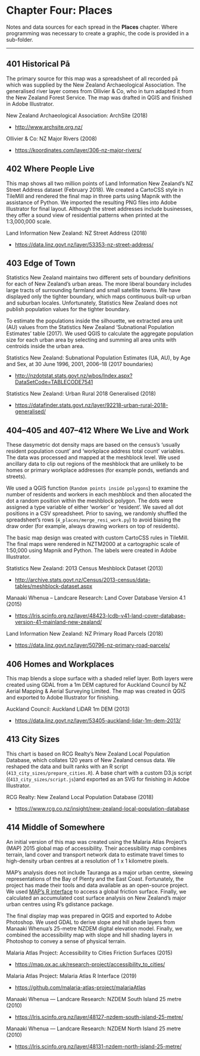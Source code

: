 # Chapter Four: Places

Notes and data sources for each spread in the **Places** chapter. Where programming was necessary to create a graphic, the code is provided in a sub-folder.

---

## 401 Historical Pā

The primary source for this map was a spreadsheet of all recorded pā which was supplied by the New Zealand Archaeological Association. The generalised river layer comes from Ollivier & Co, who in turn adapted it from the New Zealand Forest Service. The map was drafted in QGIS and finished in Adobe Illustrator. 

New Zealand Archaeological Association: ArchSite (2018)

- http://www.archsite.org.nz/

Ollivier & Co: NZ Major Rivers (2008)

- https://koordinates.com/layer/306-nz-major-rivers/

## 402 Where People Live

This map shows all two million points of Land Information New Zealand’s NZ Street Address dataset (February 2018). We created a CartoCSS style in TileMill and rendered the final map in three parts using Mapnik with the assistance of Python. We imported the resulting PNG files into Adobe Illustrator for final layout. Although the street addresses include businesses, they offer a sound view of residential patterns when printed at the 1:3,000,000 scale.

Land Information New Zealand: NZ Street Address (2018)

- https://data.linz.govt.nz/layer/53353-nz-street-address/

## 403 Edge of Town

Statistics New Zealand maintains two different sets of boundary definitions for each of New Zealand’s urban areas. The more liberal boundary includes large tracts of surrounding farmland and small satellite towns. We have displayed only the tighter boundary, which maps continuous built-up urban and suburban locales. Unfortunately, Statistics New Zealand does not publish population values for the tighter boundary.

To estimate the populations inside the silhouette, we extracted area unit (AU) values from the Statistics New Zealand ‘Subnational Population Estimates’ table (2017). We used QGIS to calculate the aggregate population size for each urban area by selecting and summing all area units with centroids inside the urban area.

Statistics New Zealand: Subnational Population Estimates (UA, AU), by Age and Sex, at 30 June 1996, 2001, 2006–18 (2017 boundaries)

- http://nzdotstat.stats.govt.nz/wbos/Index.aspx?DataSetCode=TABLECODE7541 

Statistics New Zealand: Urban Rural 2018 Generalised (2018)

- https://datafinder.stats.govt.nz/layer/92218-urban-rural-2018-generalised/

## 404–405 and 407–412 Where We Live and Work

These dasymetric dot density maps are based on the census’s ‘usually resident population count’ and ‘workplace address total count’ variables. The data was processed and mapped at the meshblock level. We used ancillary data to clip out regions of the meshblock that are unlikely to be homes or primary workplace addresses (for example ponds, wetlands and streets).

We used a QGIS function (`Random points inside polygons`) to examine the number of residents and workers in each meshblock and then allocated the dot a random position within the meshblock polygon. The dots were assigned a type variable of either ‘worker’ or ‘resident’. We saved all dot positions in a CSV spreadsheet. Prior to saving, we randomly shuffled the spreadsheet’s rows (`4_places/merge_resi_work.py`) to avoid biasing the draw order (for example, always drawing workers on top of residents). 

The basic map design was created with custom CartoCSS rules in TileMill. The final maps were rendered in NZTM2000 at a cartographic scale of 1:50,000 using Mapnik and Python. The labels were created in Adobe Illustrator.

Statistics New Zealand: 2013 Census Meshblock Dataset (2013)

- http://archive.stats.govt.nz/Census/2013-census/data-tables/meshblock-dataset.aspx

Manaaki Whenua – Landcare Research: Land Cover Database Version 4.1 (2015)

- https://lris.scinfo.org.nz/layer/48423-lcdb-v41-land-cover-database-version-41-mainland-new-zealand/ 

Land Information New Zealand: NZ Primary Road Parcels (2018)

- https://data.linz.govt.nz/layer/50796-nz-primary-road-parcels/

## 406 Homes and Workplaces

This map blends a slope surface with a shaded relief layer. Both layers were created using GDAL from a 1m DEM captured for Auckland Council by NZ Aerial Mapping & Aerial Surveying Limited. The map was created in QGIS and exported to Adobe Illustrator for finishing.

Auckland Council: Auckland LiDAR 1m DEM (2013)

- https://data.linz.govt.nz/layer/53405-auckland-lidar-1m-dem-2013/

## 413 City Sizes

This chart is based on RCG Realty’s New Zealand Local Population Database, which collates 120 years of New Zealand census data. We reshaped the data and built ranks with an R script (`413_city_sizes/prepare_cities.R`). A base chart with a custom D3.js script ((`413_city_sizes/script.js`)and exported as an SVG for finishing in Adobe Illustrator.

RCG Realty: New Zealand Local Population Database (2018)

- https://www.rcg.co.nz/insight/new-zealand-local-population-database

## 414 Middle of Somewhere

An initial version of this map was created using the Malaria Atlas Project’s (MAP) 2015 global map of accessibility. Their accessibility map combines terrain, land cover and transport network data to estimate travel times to high-density urban centres at a resolution of 1 x 1 kilometre pixels.

MAP’s analysis does not include Tauranga as a major urban centre, skewing representations of the Bay of Plenty and the East Coast. Fortunately, the project has made their tools and data available as an open-source project. We used [MAP’s R interface](https://github.com/malaria-atlas-project/malariaAtlas) to access a global friction surface. Finally, we calculated an accumulated cost surface analysis on New Zealand’s major urban centres using R’s gdistance package.

The final display map was prepared in QGIS and exported to Adobe Photoshop. We used GDAL to derive slope and hill shade layers from Manaaki Whenua’s 25-metre NZDEM digital elevation model. Finally, we combined the accessibility map with slope and hill shading layers in Photoshop to convey a sense of physical terrain.

Malaria Atlas Project: Accessibility to Cities Friction Surfaces (2015)

- https://map.ox.ac.uk/research-project/accessibility_to_cities/ 

Malaria Atlas Project: Malaria Atlas R Interface (2019)

- https://github.com/malaria-atlas-project/malariaAtlas

Manaaki Whenua — Landcare Research: NZDEM South Island 25 metre (2010)

- https://lris.scinfo.org.nz/layer/48127-nzdem-south-island-25-metre/

Manaaki Whenua — Landcare Research: NZDEM North Island 25 metre (2010)

- https://lris.scinfo.org.nz/layer/48131-nzdem-north-island-25-metre/

